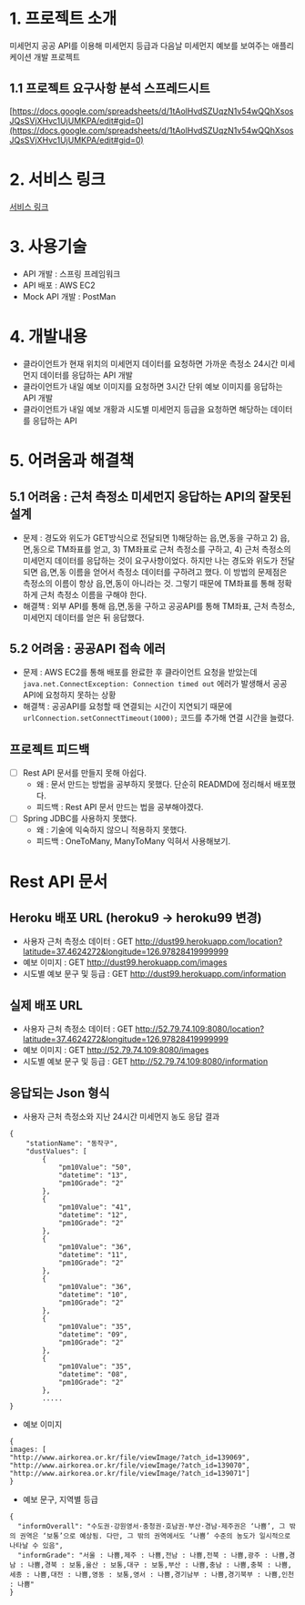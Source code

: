 # 1. 프로젝트 소개
미세먼지 공공 API를 이용해 미세먼지 등급과 다음날 미세먼지 예보를 보여주는 애플리케이션 개발 프로젝트   

## 1.1 프로젝트 요구사항 분석 스프레드시트 
[https://docs.google.com/spreadsheets/d/1tAolHvdSZUqzN1v54wQQhXsosJQsSVjXHvc1UjUMKPA/edit#gid=0](https://docs.google.com/spreadsheets/d/1tAolHvdSZUqzN1v54wQQhXsosJQsSVjXHvc1UjUMKPA/edit#gid=0)

# 2. 서비스 링크
[서비스 링크]()

# 3. 사용기술
- API 개발 : 스프링 프레임워크
- API 배포 : AWS EC2
- Mock API 개발 : PostMan

# 4. 개발내용
- 클라이언트가 현재 위치의 미세먼지 데이터를 요청하면 가까운 측정소 24시간 미세먼지 데이터를 응답하는 API 개발 
- 클라이언트가 내일 예보 이미지를 요청하면 3시간 단위 예보 이미지를 응답하는 API 개발 
- 클라이언트가 내일 예보 개황과 시도별 미세먼지 등급을 요청하면 해당하는 데이터를 응답하는 API 

# 5. 어려움과 해결책
## 5.1 어려움 : 근처 측정소 미세먼지 응답하는 API의 잘못된 설계  
- 문제 : 경도와 위도가 GET방식으로 전달되면 1)해당하는 읍,면,동을 구하고  2) 읍,면,동으로 TM좌표를 얻고, 3) TM좌표로 근처 측정소를 구하고, 4) 근처 측정소의 미세먼지 데이터를 응답하는 것이 요구사항이었다. 하지만 나는 경도와 위도가 전달되면 읍,면,동 이름을 얻어서 측정소 데이터를 구하려고 했다. 이 방법의 문제점은 측정소의 이름이 항상 읍,면,동이 아니라는 것. 그렇기 때문에 TM좌표를 통해 정확하게 근처 측정소 이름을 구해야 한다. 
- 해결책 : 외부 API를 통해 읍,면,동을 구하고 공공API를 통해 TM좌표, 근처 측정소, 미세먼지 데이터를 얻은 뒤 응답했다. 

## 5.2 어려움 : 공공API 접속 에러
- 문제 : AWS EC2를 통해 배포를 완료한 후 클라이언트 요청을 받았는데 `java.net.ConnectException: Connection timed out` 에러가 발생해서 공공API에 요청하지 못하는 상황 
- 해결책 : 공공API를 요청할 때 연결되는 시간이 지연되기 때문에 `urlConnection.setConnectTimeout(1000);` 코드를 추가해 연결 시간을 늘렸다.

## 프로젝트 피드백
- [ ] Rest API 문서를 만들지 못해 아쉽다.
    - 왜 : 문서 만드는 방법을 공부하지 못했다. 단순히 READMD에 정리해서 배포했다.
    - 피드백 : Rest API 문서 만드는 법을 공부해야겠다. 
- [ ] Spring JDBC를 사용하지 못했다. 
    - 왜 : 기술에 익숙하지 않으니 적용하지 못했다. 
    - 피드백 : OneToMany, ManyToMany 익혀서 사용해보기. 

# Rest API 문서
## Heroku 배포 URL (heroku9 -> heroku99 변경) 
- 사용자 근처 측정소 데이터 : GET http://dust99.herokuapp.com/location?latitude=37.4624272&longitude=126.97828419999999
- 예보 이미지 : GET http://dust99.herokuapp.com/images
- 시도별 예보 문구 및 등급 : GET http://dust99.herokuapp.com/information

## 실제 배포 URL 
- 사용자 근처 측정소 데이터 : GET http://52.79.74.109:8080/location?latitude=37.4624272&longitude=126.97828419999999
- 예보 이미지 : GET http://52.79.74.109:8080/images
- 시도별 예보 문구 및 등급 : GET http://52.79.74.109:8080/information


## 응답되는 Json 형식  
- 사용자 근처 측정소와 지난 24시간 미세먼지 농도 응답 결과 
```
{
    "stationName": "동작구",
    "dustValues": [
        {
            "pm10Value": "50",
            "datetime": "13",
            "pm10Grade": "2"
        },
        {
            "pm10Value": "41",
            "datetime": "12",
            "pm10Grade": "2"
        },
        {
            "pm10Value": "36",
            "datetime": "11",
            "pm10Grade": "2"
        },
        {
            "pm10Value": "36",
            "datetime": "10",
            "pm10Grade": "2"
        },
        {
            "pm10Value": "35",
            "datetime": "09",
            "pm10Grade": "2"
        },
        {
            "pm10Value": "35",
            "datetime": "08",
            "pm10Grade": "2"
        },
        .....
}
```

- 예보 이미지
```
{
images: [
"http://www.airkorea.or.kr/file/viewImage/?atch_id=139069",
"http://www.airkorea.or.kr/file/viewImage/?atch_id=139070",
"http://www.airkorea.or.kr/file/viewImage/?atch_id=139071"]
}
```

- 예보 문구, 지역별 등급
```
{
  "informOverall": "수도권·강원영서·충청권·호남권·부산·경남·제주권은 ‘나쁨’, 그 밖의 권역은 ‘보통’으로 예상됨. 다만, 그 밖의 권역에서도 ‘나쁨’ 수준의 농도가 일시적으로 나타날 수 있음",
  "informGrade": "서울 : 나쁨,제주 : 나쁨,전남 : 나쁨,전북 : 나쁨,광주 : 나쁨,경남 : 나쁨,경북 : 보통,울산 : 보통,대구 : 보통,부산 : 나쁨,충남 : 나쁨,충북 : 나쁨,세종 : 나쁨,대전 : 나쁨,영동 : 보통,영서 : 나쁨,경기남부 : 나쁨,경기북부 : 나쁨,인천 : 나쁨"
}
```

